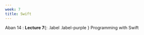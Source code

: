 ```yaml
---
week: 7
title: Swift
---
```


Aban 14
: **Lecture 7**{: .label .label-purple } Programming with Swift